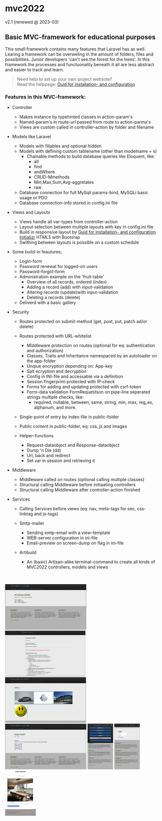 # mvc2022 
v2.1 (renewed @ 2023-03)


## Basic MVC-framework for educational purposes

This small framework contains many features that Laravel has as well.
Learing a framework can be overweling in the amount of folders, files and possibilities.
Junior developers  'can't see the forest for the trees'.
In this framework the processes and functuonality beneath it all are less abstract and easier to track and learn. 

> Need help to set up your own project websote?<br> Read the helppage: [Guid for installation- and configuration](ReadMe/install_config.md)


### Features in this MVC-framework:

* Controller
  * Makes instance by typehinted classes in action-param's
  * Named-param's in route-url passed from route to action-parma's
  * Views are custom called in controller-action by folder and filename

* Models like Laravel
  * Models with fillables and optional hidden
  * Models with defining custom tablename (other than modelname + s)
    * Chainable methods to build database queries like Eloquent, like:
      * all
      * find
      * andWhere
      * CRUD-Mmethods
      * Min,Max,Sum,Avg-aggretates
      * raw
   * Database connection for full MySqli params-bind, MySQLi basic usage or PDO
   * Database connection-info stored in config.ini file
	

* Views and Layouts
  * Views handle all var-types from controller-action
  * Layout selection between multiple layouts with key in config.ini file
  * Build in responsive layout by [Guid for installation- and configuration](ReadMe/install_config.md) [Initializr](http://www.initializr.com) HTML5 with Bootsrap
  * Swithing between layouts is possible on a custom schedule</li>

* Some build-in feautures;
  * Login-form
  * Password renewal for logged-on users
  * Password-forgot-form
  * Administration example on the 'fruit-table'
    * Overview of all records, ordered (index)
    * Adding a record (add) with input-validation
    * Altering records (update)with input-validation
    * Deleting a records (delete)
  * Deliverd with a basic gallery


* Security
  * Routes protected on submit-method (get, post, put, patch ad/or delete)
  * Routes protected with URL-whitelist 
    * Middleware protection on routes (optional for eq: authentication and authorization)
    * Classes, Traits and Inheritance namespaced by an autoloader on the app-folder
    * Unqiue encryption depending on: App-key
    * Salt ecryption and decryption
    * Config in INI-file and accessable via a definition
    * Session fingerprint-protected with IP-check
    * Forms for adding and updating protected with csrf-token
    * Form-data validation FormRequestson on pipe-line seperated strings multiple checks, like:
      *  required, nullable, between, same, string, min, max, reg_ex, alphanum, and more.
   * Single-point of entry by index-file in public-folder
   * Public content in public-folder, eq: css, js and images

  * Helper-functions
    * Request-dataobject and Response-dataobject
    * Dump 'n Die (dd)
    * Url, back and redirect
    * Set var in session and retrieving it

* Middleware
  * Middleware called on routes (optional calling multiple classes)
  * Structural calling Middleware before initiaating controllers
  * Structural calling Middleware after controller-action finished

* Services
  * Calling Services before views (eq: nav, meta-tags for seo, css-linktag and js-tags)
         
  * Smtp-mailer
       * Sending smtp-email with a view-template
       * WEB-server configuration in ini-file
       * Email-preview on screen-dump on flag in ini-file

  * Artibuild
      * An (basic) Artisan-alike terminal-command to create all kinds of MVC2022 controllers, models and views </li>
<br>
<br>
<div style="display:inline-block;">
<img title="example homepage" alt="example homepage" height="150px" src="ReadMe/images/01 home.png">
<img title="example gallery" alt="example gallery" height="150px" src="ReadMe/images/02 find by id.png">
<img title="example gallery" alt="example gallery" height="150px" src="ReadMe/images/03 gallery.png">
<img title="example beheer" alt="example beheer" height="150px" src="ReadMe/images/04 administration.png">
<img title="example login" alt="example login" height="150px" src="ReadMe/images/05 app-hamburgermenu.png">
<img title="example app-login" alt="example app-login" height="150px" src="ReadMe/images/06 app-login.png">
<img title="example app-login" alt="example app-login" height="150px" src="ReadMe/images/07 email dump-example.png">
</div>
